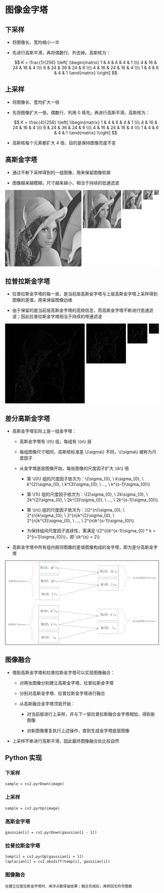 <script type="text/javascript" src="http://cdn.mathjax.org/mathjax/latest/MathJax.js?config=default"></script>

# 图像金字塔

## 下采样

- 将图像长、宽均缩小一半

- 先进行高斯平滑，再将偶数行、列去掉。高斯核为：

	$$ K = \frac{1}{256} \\left[ \\begin{matrix} 1 & 4 & 6 & 4 & 1 \\\\ 4 & 16 & 24 & 16 & 4 \\\\ 6 & 24 & 36 & 24 & 6 \\\\ 4 & 16 & 24 & 16 & 4 \\\\ 1 & 4 & 6 & 4 & 1 \\end{matrix} \\right] $$

## 上采样

- 将图像长、宽均扩大一倍

- 先将图像扩大一倍，偶数行、列用 0 填充，再进行高斯平滑。高斯核为：

	$$ K = \frac{4}{256} \\left[ \\begin{matrix} 1 & 4 & 6 & 4 & 1 \\\\ 4 & 16 & 24 & 16 & 4 \\\\ 6 & 24 & 36 & 24 & 6 \\\\ 4 & 16 & 24 & 16 & 4 \\\\ 1 & 4 & 6 & 4 & 1 \\end{matrix} \\right] $$

- 高斯核每个元素都扩大 4 倍，目的是保持图像亮度不变

## 高斯金字塔

- 通过不断下采样得到的一组图像，用来保留图像轮廓

- 图像越来越模糊，尺寸越来越小，相当于持续的低通滤波

![image](images/gaussian.png)

## 拉普拉斯金字塔

- 拉普拉斯金字塔的每一层，是当前层高斯金字塔与上层高斯金字塔上采样得到图像的差值，用来保留图像边缘

- 由于保留的是当前层高斯金字塔的高频信息，而高斯金字塔不断进行低通滤波；因此拉普拉斯金字塔相当于持续的带通滤波

![image](images/laplacian.png)

## 差分高斯金字塔

- 高斯金字塔实际上是一组金字塔：

	- 高斯金字塔有 \\(t\\) 组，每组有 \\(s\\) 层

	- 每组图像尺寸相同，高斯核标准差 \\(\sigma\\) 不同，\\(\sigma\\) 被称为尺度因子

	- 从金字塔底层图像开始，每张图像的尺度因子扩大 \\(k\\) 倍

		- 第 \\(0\\) 组的尺度因子依次为：\\(\sigma\_{0}, \ k\sigma\_{0}, \ k^{2}\sigma\_{0}, \ k^{3}\sigma\_{0}, \ ..., \ k^{s-1}\sigma\_{0}\\)
		
		- 第 \\(1\\) 组的尺度因子依次为：\\(2\sigma\_{0}, \ 2k\sigma\_{0}, \ 2k^{2}\sigma\_{0}, \ 2k^{3}\sigma\_{0}, \ ..., \ 2k^{s-1}\sigma\_{0}\\)

		- 第 \\(n\\) 组的尺度因子依次为：\\(2^{n}\sigma\_{0}, \ 2^{n}k\sigma\_{0}, \ 2^{n}k^{2}\sigma\_{0}, \ 2^{n}k^{3}\sigma\_{0}, \ ..., \ 2^{n}k^{s-1}\sigma\_{0}\\)

		- 为保持组间尺度因子连续性，需满足 \\(2^{i}k^{s-1}\sigma\_{0} * k = 2^{i+1}\sigma\_{0}\\)，即 \\(k^{s} = 2\\)

- 高斯金字塔中所有组内相邻图像的差值图像构成的金字塔，即为差分高斯金字塔
		
![image](images/difference_gaussian.png)

## 图像融合

- 借助高斯金字塔和拉普拉斯金字塔可以实现图像融合：

	- 对两张图像分别建立高斯金字塔、拉普拉斯金字塔

	- 分别对高斯金字塔、拉普拉斯金字塔进行融合

	- 从高斯融合金字塔顶层开始：
	    
	    - 对当前层进行上采样，并与下一层拉普拉斯融合金字塔相加，得到新图像

	    - 对新图像重复执行上述操作，直到生成金字塔底层图像

- 上采样不断进行高斯平滑，因此最终图像融合处比较自然

## Python 实现

### 下采样

```
sample = cv2.pyrDown(image)
```

### 上采样

```
sample = cv2.pyrUp(image)
```

### 高斯金字塔

```
gaussian[i] = cv2.pyrDown(gaussian[i - 1])
```

### 拉普拉斯金字塔

```
temp[i] = cv2.pyrUp(gaussian[i + 1])
laplacian[i] = cv2.absdiff(temp[i], gaussian[i])
```

### 图像融合

```
在建立拉普拉斯金字塔时，用浮点数保留结果；融合完成后，再转回无符号整数
```